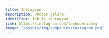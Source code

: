```yaml
---
title: Instagram
description: Photos galore.
identifier: fab fa-instagram
link: https://instagram.com/techqueriaorg
image: "/assets/img/companies/instagram.png"
---
```

